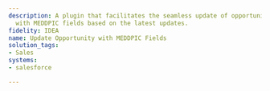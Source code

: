 ```yaml
---
description: A plugin that facilitates the seamless update of opportunity records
  with MEDDPIC fields based on the latest updates.
fidelity: IDEA
name: Update Opportunity with MEDDPIC Fields
solution_tags:
- Sales
systems:
- salesforce

---
```

